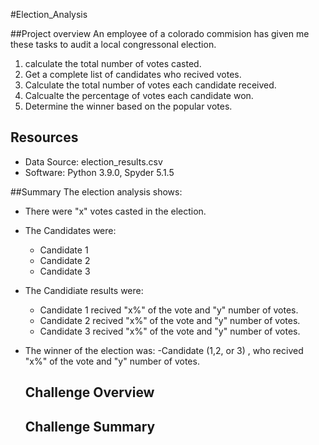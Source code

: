 #Election_Analysis

##Project overview
An employee of a colorado commision has given me these tasks to audit a local congressonal election.

1. calculate the total number of votes casted.
2. Get a complete list of candidates who recived votes.
3. Calculate the total number of votes each candidate received.
4. Calcualte the percentage of votes each candidate won.
5. Determine the winner based on the popular votes.

## Resources
 - Data Source: election_results.csv
 - Software: Python 3.9.0, Spyder 5.1.5

##Summary
The election analysis shows:
- There were "x" votes casted in the election.
- The Candidates were:
    - Candidate 1
    - Candidate 2
    - Candidate 3
- The Candidiate results were:
    - Candidate 1 recived "x%" of the vote and "y" number of votes.
    - Candidate 2 recived "x%" of the vote and "y" number of votes.
    - Candidate 3 recived "x%" of the vote and "y" number of votes.
- The winner of the election was:
    -Candidate (1,2, or 3) , who recived "x%" of the vote and "y" number of votes.
    
  ## Challenge Overview
  
  ## Challenge Summary
